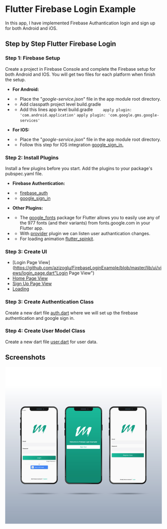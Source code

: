 # Flutter Firebase Login Example

In this app, I have implemented Firebase Authantication login and sign up for both Android and iOS.

## Step by Step Flutter Firebase Login

### Step 1: Firebase Setup

Create a project in Firebase Console and complete the Firebase setup for both Android and IOS. You will get two files for each platform when finish the setup. 
* **For Android:** 
- - Place the "*google-service.json*" file in the app module root directory. 
- - Add classpath project level build.gradle
- - Add this lines app level  build.gradle
``    apply plugin: 'com.android.application'``
`apply plugin: 'com.google.gms.google-services'`
* **For IOS:** 
- - Place the "*google-service.json*" file in the app module root directory.
- - Follow this step for IOS integration [google_sign_in.](https://pub.dev/packages/google_sign_in#ios-integration "google_sign_in")

### Step 2: Install Plugins

Install a few plugins before you start. Add the plugins to your package's pubspec.yaml file.
* **Firebase Authentication:**
- - [firebase_auth](https://pub.dev/packages/firebase_auth "firebase_auth")
- - [google_sign_in](https://pub.dev/packages/google_sign_in "google_sign_in")
* **Other Plugins:**
- - The [google_fonts](https://pub.dev/packages/google_fonts "google_fonts") package for Flutter allows you to easily use any of the 977 fonts (and their variants) from fonts.google.com in your Flutter app.
- - With [provider](https://pub.dev/packages/provider "provider") plugin we can listen user authantication changes. 
- - For loading animation [flutter_spinkit](https://pub.dev/packages/flutter_spinkit "flutter_spinkit").

### Step 3: Create UI
- [Login Page View](https://github.com/azizoglu/FirebaseLoginExample/blob/master/lib/ui/views/login_page.dart"Login Page View")
- [Home Page View](https://github.com/azizoglu/FirebaseLoginExample/blob/master/lib/ui/views/home_page.dart "Home Page View")
- [Sign Up Page View](https://github.com/azizoglu/FirebaseLoginExample/blob/master/lib/ui/views/signup_page.dart "Sign Up Page View")
- [Loading](https://github.com/azizoglu/FirebaseLoginExample/blob/master/lib/ui/shared/loading.dart "Loading")

### Step 3: Create Authentication Class
Create a new dart file [auth.dart](https://github.com/azizoglu/FirebaseLoginExample/blob/master/lib/core/services/auth.dart "auth.dart")  where we will set up the firebase authentication and google sign in.

### Step 4: Create User Model Class
Create a new dart file [user.dart](https://github.com/azizoglu/FirebaseLoginExample/blob/master/lib/data/models/user.dart")  for user data. 

## Screenshots
![GCS](https://github.com/azizoglu/FirebaseLoginExample/blob/master/screenshot/screenshot.jpg) 

